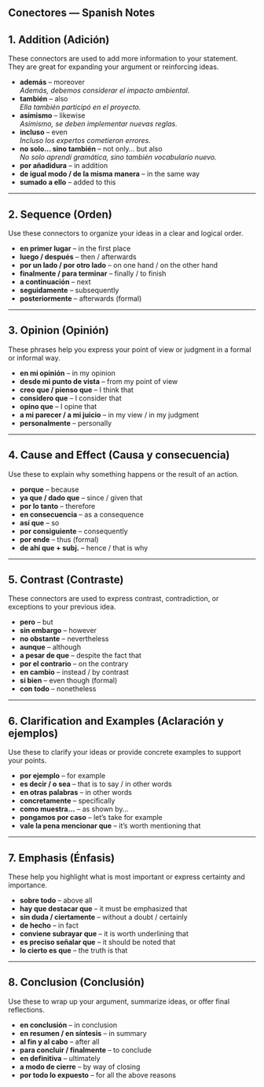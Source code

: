 <h2>Conectores — Spanish Notes</h2>

<h2>1. Addition (Adición)</h2>
<p>
  These connectors are used to add more information to your statement. They are great for expanding your argument or reinforcing ideas.
</p>

<ul>
  <li><strong>además</strong> – moreover<br><em>Además, debemos considerar el impacto ambiental.</em></li>
  <li><strong>también</strong> – also<br><em>Ella también participó en el proyecto.</em></li>
  <li><strong>asimismo</strong> – likewise<br><em>Asimismo, se deben implementar nuevas reglas.</em></li>
  <li><strong>incluso</strong> – even<br><em>Incluso los expertos cometieron errores.</em></li>
  <li><strong>no solo… sino también</strong> – not only… but also<br><em>No solo aprendí gramática, sino también vocabulario nuevo.</em></li>
  <li><strong>por añadidura</strong> – in addition</li>
  <li><strong>de igual modo / de la misma manera</strong> – in the same way</li>
  <li><strong>sumado a ello</strong> – added to this</li>
</ul>

<hr>

<h2>2. Sequence (Orden)</h2>
<p>
  Use these connectors to organize your ideas in a clear and logical order.
</p>

<ul>
  <li><strong>en primer lugar</strong> – in the first place</li>
  <li><strong>luego / después</strong> – then / afterwards</li>
  <li><strong>por un lado / por otro lado</strong> – on one hand / on the other hand</li>
  <li><strong>finalmente / para terminar</strong> – finally / to finish</li>
  <li><strong>a continuación</strong> – next</li>
  <li><strong>seguidamente</strong> – subsequently</li>
  <li><strong>posteriormente</strong> – afterwards (formal)</li>
</ul>

<hr>

<h2>3. Opinion (Opinión)</h2>
<p>
  These phrases help you express your point of view or judgment in a formal or informal way.
</p>

<ul>
  <li><strong>en mi opinión</strong> – in my opinion</li>
  <li><strong>desde mi punto de vista</strong> – from my point of view</li>
  <li><strong>creo que / pienso que</strong> – I think that</li>
  <li><strong>considero que</strong> – I consider that</li>
  <li><strong>opino que</strong> – I opine that</li>
  <li><strong>a mi parecer / a mi juicio</strong> – in my view / in my judgment</li>
  <li><strong>personalmente</strong> – personally</li>
</ul>

<hr>

<h2>4. Cause and Effect (Causa y consecuencia)</h2>
<p>
  Use these to explain why something happens or the result of an action.
</p>

<ul>
  <li><strong>porque</strong> – because</li>
  <li><strong>ya que / dado que</strong> – since / given that</li>
  <li><strong>por lo tanto</strong> – therefore</li>
  <li><strong>en consecuencia</strong> – as a consequence</li>
  <li><strong>así que</strong> – so</li>
  <li><strong>por consiguiente</strong> – consequently</li>
  <li><strong>por ende</strong> – thus (formal)</li>
  <li><strong>de ahí que + subj.</strong> – hence / that is why</li>
</ul>

<hr>

<h2>5. Contrast (Contraste)</h2>
<p>
  These connectors are used to express contrast, contradiction, or exceptions to your previous idea.
</p>

<ul>
  <li><strong>pero</strong> – but</li>
  <li><strong>sin embargo</strong> – however</li>
  <li><strong>no obstante</strong> – nevertheless</li>
  <li><strong>aunque</strong> – although</li>
  <li><strong>a pesar de que</strong> – despite the fact that</li>
  <li><strong>por el contrario</strong> – on the contrary</li>
  <li><strong>en cambio</strong> – instead / by contrast</li>
  <li><strong>si bien</strong> – even though (formal)</li>
  <li><strong>con todo</strong> – nonetheless</li>
</ul>

<hr>

<h2>6. Clarification and Examples (Aclaración y ejemplos)</h2>
<p>
  Use these to clarify your ideas or provide concrete examples to support your points.
</p>

<ul>
  <li><strong>por ejemplo</strong> – for example</li>
  <li><strong>es decir / o sea</strong> – that is to say / in other words</li>
  <li><strong>en otras palabras</strong> – in other words</li>
  <li><strong>concretamente</strong> – specifically</li>
  <li><strong>como muestra…</strong> – as shown by…</li>
  <li><strong>pongamos por caso</strong> – let’s take for example</li>
  <li><strong>vale la pena mencionar que</strong> – it’s worth mentioning that</li>
</ul>

<hr>

<h2>7. Emphasis (Énfasis)</h2>
<p>
  These help you highlight what is most important or express certainty and importance.
</p>

<ul>
  <li><strong>sobre todo</strong> – above all</li>
  <li><strong>hay que destacar que</strong> – it must be emphasized that</li>
  <li><strong>sin duda / ciertamente</strong> – without a doubt / certainly</li>
  <li><strong>de hecho</strong> – in fact</li>
  <li><strong>conviene subrayar que</strong> – it is worth underlining that</li>
  <li><strong>es preciso señalar que</strong> – it should be noted that</li>
  <li><strong>lo cierto es que</strong> – the truth is that</li>
</ul>

<hr>

<h2>8. Conclusion (Conclusión)</h2>
<p>
  Use these to wrap up your argument, summarize ideas, or offer final reflections.
</p>

<ul>
  <li><strong>en conclusión</strong> – in conclusion</li>
  <li><strong>en resumen / en síntesis</strong> – in summary</li>
  <li><strong>al fin y al cabo</strong> – after all</li>
  <li><strong>para concluir / finalmente</strong> – to conclude</li>
  <li><strong>en definitiva</strong> – ultimately</li>
  <li><strong>a modo de cierre</strong> – by way of closing</li>
  <li><strong>por todo lo expuesto</strong> – for all the above reasons</li>
</ul>
